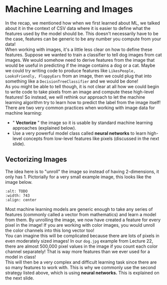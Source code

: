 # Machine Learning and Images

In the recap, we mentioned how when we first learned about ML, we talked about it in the context of CSV data where it is easier to define what the features used by the model should be. This doesn't necessarily have to be the case, features can be generic to be any number you compute from your data!  
When working with images, it's a little less clear on how to define these features. Suppose we wanted to train a classifier to tell dog images from cat images. We would somehow need to derive features from the image that would be useful in predicting if the image contains a dog or a cat. Maybe we could try writing code to produce features like `LikesPeople, LooksFriendly, FloppyEars` from an image, then we could plug that into something like a `DecisionTreeClassifier` and we would be done!  
As you might be able to tell though, it is not clear at all how we could begin to write code to take pixels from an image and compute these high-level features! So instead, we will rethink our approach to let the machine learning algorithm try to learn how to predict the label from the image itself!  
There are two very common practices when working with image data for machine learning:  
-  "     **Vectorize**     " the image so it is usable by standard machine learning approaches (explained below).  
-  Use a very powerful model class called     **neural networks**     to learn high-level concepts from low-level features like pixels (discussed in the next slide).  

##  Vectorizing Images  

The idea here is to "unroll" the image so instead of having 2-dimensions, it only has 1. Pictorially for a very small example image, this looks like the image below.  
```{image} https://static.us.edusercontent.com/files/eFfUjOrUcEN3ZRAUJSQAzgpL
:alt: TODO
:width: 743
:align: center
```

Most machine learning models are generic enough to take any series of features (commonly called a vector from mathematics) and learn a model from them. By unrolling the image, we now have created a feature for every pixel in the image! If you are working with color images, you would unroll the color channels into this long vector too!  
You can imagine this will be complicated because there are lots of pixels in even moderately sized images! In our `dog.jpg` example from Lecture 22, there are almost 500,000 pixel values in the image if you count each color channel separately! That is way more features than we ever used for a model in class!  
This will then be a very complex and difficult learning task since there are so many features to work with. This is why we commonly use the second strategy listed above, which is using **neural networks.** This is explained on the next slide.  

